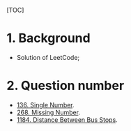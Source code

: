 [TOC]

# 1. Background

- Solution of LeetCode;



# 2. Question number

- [136. Single Number](./Algorithms/136.Single_Number/Solution.java).
- [268. Missing Number](./Algorithms/268.Missing_Number/Solution.java).
- [1184. Distance Between Bus Stops](./Algorithms/1184.Distance_Between_Bus_Stops/Solution.java).

